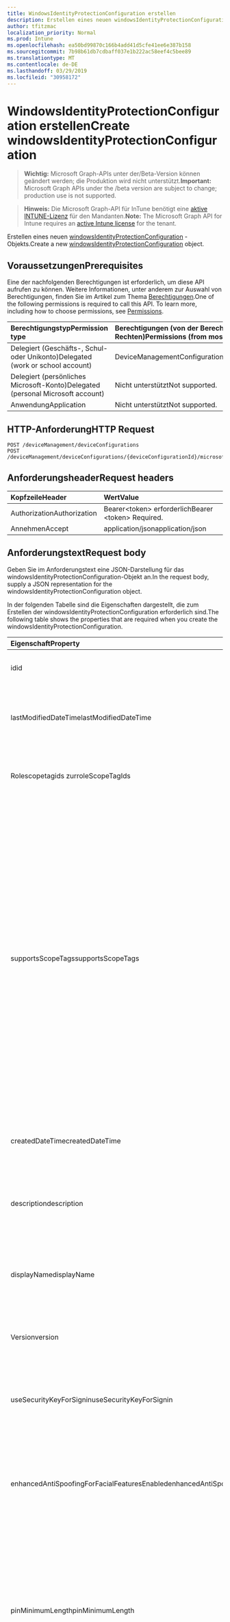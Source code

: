 ```yaml
---
title: WindowsIdentityProtectionConfiguration erstellen
description: Erstellen eines neuen windowsIdentityProtectionConfiguration-Objekts.
author: tfitzmac
localization_priority: Normal
ms.prod: Intune
ms.openlocfilehash: ea50bd99870c166b4add41d5cfe41ee6e387b158
ms.sourcegitcommit: 7b98b61db7cdbaff037e1b222ac58eef4c5bee89
ms.translationtype: MT
ms.contentlocale: de-DE
ms.lasthandoff: 03/29/2019
ms.locfileid: "30958172"
---
```

# <a name="create-windowsidentityprotectionconfiguration"></a><span data-ttu-id="3050f-103">WindowsIdentityProtectionConfiguration erstellen</span><span class="sxs-lookup"><span data-stu-id="3050f-103">Create windowsIdentityProtectionConfiguration</span></span>

> <span data-ttu-id="3050f-104">**Wichtig:** Microsoft Graph-APIs unter der/Beta-Version können geändert werden; die Produktion wird nicht unterstützt.</span><span class="sxs-lookup"><span data-stu-id="3050f-104">**Important:** Microsoft Graph APIs under the /beta version are subject to change; production use is not supported.</span></span>

> <span data-ttu-id="3050f-105">**Hinweis:** Die Microsoft Graph-API für InTune benötigt eine [aktive INTUNE-Lizenz](https://go.microsoft.com/fwlink/?linkid=839381) für den Mandanten.</span><span class="sxs-lookup"><span data-stu-id="3050f-105">**Note:** The Microsoft Graph API for Intune requires an [active Intune license](https://go.microsoft.com/fwlink/?linkid=839381) for the tenant.</span></span>

<span data-ttu-id="3050f-106">Erstellen eines neuen [windowsIdentityProtectionConfiguration](../resources/intune-deviceconfig-windowsidentityprotectionconfiguration.md) -Objekts.</span><span class="sxs-lookup"><span data-stu-id="3050f-106">Create a new [windowsIdentityProtectionConfiguration](../resources/intune-deviceconfig-windowsidentityprotectionconfiguration.md) object.</span></span>

## <a name="prerequisites"></a><span data-ttu-id="3050f-107">Voraussetzungen</span><span class="sxs-lookup"><span data-stu-id="3050f-107">Prerequisites</span></span>
<span data-ttu-id="3050f-p101">Eine der nachfolgenden Berechtigungen ist erforderlich, um diese API aufrufen zu können. Weitere Informationen, unter anderem zur Auswahl von Berechtigungen, finden Sie im Artikel zum Thema [Berechtigungen](/graph/permissions-reference).</span><span class="sxs-lookup"><span data-stu-id="3050f-p101">One of the following permissions is required to call this API. To learn more, including how to choose permissions, see [Permissions](/graph/permissions-reference).</span></span>

|<span data-ttu-id="3050f-110">Berechtigungstyp</span><span class="sxs-lookup"><span data-stu-id="3050f-110">Permission type</span></span>|<span data-ttu-id="3050f-111">Berechtigungen (von der Berechtigung mit den meisten Rechten zu der mit den wenigsten Rechten)</span><span class="sxs-lookup"><span data-stu-id="3050f-111">Permissions (from most to least privileged)</span></span>|
|:---|:---|
|<span data-ttu-id="3050f-112">Delegiert (Geschäfts-, Schul- oder Unikonto)</span><span class="sxs-lookup"><span data-stu-id="3050f-112">Delegated (work or school account)</span></span>|<span data-ttu-id="3050f-113">DeviceManagementConfiguration.ReadWrite.All</span><span class="sxs-lookup"><span data-stu-id="3050f-113">DeviceManagementConfiguration.ReadWrite.All</span></span>|
|<span data-ttu-id="3050f-114">Delegiert (persönliches Microsoft-Konto)</span><span class="sxs-lookup"><span data-stu-id="3050f-114">Delegated (personal Microsoft account)</span></span>|<span data-ttu-id="3050f-115">Nicht unterstützt</span><span class="sxs-lookup"><span data-stu-id="3050f-115">Not supported.</span></span>|
|<span data-ttu-id="3050f-116">Anwendung</span><span class="sxs-lookup"><span data-stu-id="3050f-116">Application</span></span>|<span data-ttu-id="3050f-117">Nicht unterstützt</span><span class="sxs-lookup"><span data-stu-id="3050f-117">Not supported.</span></span>|

## <a name="http-request"></a><span data-ttu-id="3050f-118">HTTP-Anforderung</span><span class="sxs-lookup"><span data-stu-id="3050f-118">HTTP Request</span></span>
<!-- {
  "blockType": "ignored"
}
-->
``` http
POST /deviceManagement/deviceConfigurations
POST /deviceManagement/deviceConfigurations/{deviceConfigurationId}/microsoft.graph.windowsDomainJoinConfiguration/networkAccessConfigurations
```

## <a name="request-headers"></a><span data-ttu-id="3050f-119">Anforderungsheader</span><span class="sxs-lookup"><span data-stu-id="3050f-119">Request headers</span></span>
|<span data-ttu-id="3050f-120">Kopfzeile</span><span class="sxs-lookup"><span data-stu-id="3050f-120">Header</span></span>|<span data-ttu-id="3050f-121">Wert</span><span class="sxs-lookup"><span data-stu-id="3050f-121">Value</span></span>|
|:---|:---|
|<span data-ttu-id="3050f-122">Authorization</span><span class="sxs-lookup"><span data-stu-id="3050f-122">Authorization</span></span>|<span data-ttu-id="3050f-123">Bearer&lt;token&gt; erforderlich</span><span class="sxs-lookup"><span data-stu-id="3050f-123">Bearer &lt;token&gt; Required.</span></span>|
|<span data-ttu-id="3050f-124">Annehmen</span><span class="sxs-lookup"><span data-stu-id="3050f-124">Accept</span></span>|<span data-ttu-id="3050f-125">application/json</span><span class="sxs-lookup"><span data-stu-id="3050f-125">application/json</span></span>|

## <a name="request-body"></a><span data-ttu-id="3050f-126">Anforderungstext</span><span class="sxs-lookup"><span data-stu-id="3050f-126">Request body</span></span>
<span data-ttu-id="3050f-127">Geben Sie im Anforderungstext eine JSON-Darstellung für das windowsIdentityProtectionConfiguration-Objekt an.</span><span class="sxs-lookup"><span data-stu-id="3050f-127">In the request body, supply a JSON representation for the windowsIdentityProtectionConfiguration object.</span></span>

<span data-ttu-id="3050f-128">In der folgenden Tabelle sind die Eigenschaften dargestellt, die zum Erstellen der windowsIdentityProtectionConfiguration erforderlich sind.</span><span class="sxs-lookup"><span data-stu-id="3050f-128">The following table shows the properties that are required when you create the windowsIdentityProtectionConfiguration.</span></span>

|<span data-ttu-id="3050f-129">Eigenschaft</span><span class="sxs-lookup"><span data-stu-id="3050f-129">Property</span></span>|<span data-ttu-id="3050f-130">Typ</span><span class="sxs-lookup"><span data-stu-id="3050f-130">Type</span></span>|<span data-ttu-id="3050f-131">Beschreibung</span><span class="sxs-lookup"><span data-stu-id="3050f-131">Description</span></span>|
|:---|:---|:---|
|<span data-ttu-id="3050f-132">id</span><span class="sxs-lookup"><span data-stu-id="3050f-132">id</span></span>|<span data-ttu-id="3050f-133">String</span><span class="sxs-lookup"><span data-stu-id="3050f-133">String</span></span>|<span data-ttu-id="3050f-134">Schlüssel der Entität</span><span class="sxs-lookup"><span data-stu-id="3050f-134">Key of the entity.</span></span> <span data-ttu-id="3050f-135">Geerbt von [deviceConfiguration](../resources/intune-deviceconfig-deviceconfiguration.md).</span><span class="sxs-lookup"><span data-stu-id="3050f-135">Inherited from [deviceConfiguration](../resources/intune-deviceconfig-deviceconfiguration.md)</span></span>|
|<span data-ttu-id="3050f-136">lastModifiedDateTime</span><span class="sxs-lookup"><span data-stu-id="3050f-136">lastModifiedDateTime</span></span>|<span data-ttu-id="3050f-137">DateTimeOffset</span><span class="sxs-lookup"><span data-stu-id="3050f-137">DateTimeOffset</span></span>|<span data-ttu-id="3050f-138">Datum und Uhrzeit der letzten Änderung des Objekts.</span><span class="sxs-lookup"><span data-stu-id="3050f-138">DateTime the object was last modified.</span></span> <span data-ttu-id="3050f-139">Geerbt von [deviceConfiguration](../resources/intune-deviceconfig-deviceconfiguration.md).</span><span class="sxs-lookup"><span data-stu-id="3050f-139">Inherited from [deviceConfiguration](../resources/intune-deviceconfig-deviceconfiguration.md)</span></span>|
|<span data-ttu-id="3050f-140">Rolescopetagids zur</span><span class="sxs-lookup"><span data-stu-id="3050f-140">roleScopeTagIds</span></span>|<span data-ttu-id="3050f-141">String collection</span><span class="sxs-lookup"><span data-stu-id="3050f-141">String collection</span></span>|<span data-ttu-id="3050f-142">Liste der Bereichs Tags für diese Entitätsinstanz.</span><span class="sxs-lookup"><span data-stu-id="3050f-142">List of Scope Tags for this Entity instance.</span></span> <span data-ttu-id="3050f-143">Geerbt von [deviceConfiguration](../resources/intune-deviceconfig-deviceconfiguration.md).</span><span class="sxs-lookup"><span data-stu-id="3050f-143">Inherited from [deviceConfiguration](../resources/intune-deviceconfig-deviceconfiguration.md)</span></span>|
|<span data-ttu-id="3050f-144">supportsScopeTags</span><span class="sxs-lookup"><span data-stu-id="3050f-144">supportsScopeTags</span></span>|<span data-ttu-id="3050f-145">Boolescher Wert</span><span class="sxs-lookup"><span data-stu-id="3050f-145">Boolean</span></span>|<span data-ttu-id="3050f-146">Gibt an, ob die zugrunde liegende Gerätekonfiguration die Zuweisung von Bereichs Tags unterstützt.</span><span class="sxs-lookup"><span data-stu-id="3050f-146">Indicates whether or not the underlying Device Configuration supports the assignment of scope tags.</span></span> <span data-ttu-id="3050f-147">Das Zuweisen zur ScopeTags-Eigenschaft ist nicht zulässig, wenn dieser Wert auf false festgelegt ist und Entitäten für bereichsbezogene Benutzer nicht sichtbar sind.</span><span class="sxs-lookup"><span data-stu-id="3050f-147">Assigning to the ScopeTags property is not allowed when this value is false and entities will not be visible to scoped users.</span></span> <span data-ttu-id="3050f-148">Dies geschieht für in Silverlight erstellte Legacy Richtlinien und kann durch Löschen und erneutes Erstellen der Richtlinie im Azure-Portal aufgelöst werden.</span><span class="sxs-lookup"><span data-stu-id="3050f-148">This occurs for Legacy policies created in Silverlight and can be resolved by deleting and recreating the policy in the Azure Portal.</span></span> <span data-ttu-id="3050f-149">Diese Eigenschaft ist schreibgeschützt.</span><span class="sxs-lookup"><span data-stu-id="3050f-149">This property is read-only.</span></span> <span data-ttu-id="3050f-150">Geerbt von [deviceConfiguration](../resources/intune-deviceconfig-deviceconfiguration.md).</span><span class="sxs-lookup"><span data-stu-id="3050f-150">Inherited from [deviceConfiguration](../resources/intune-deviceconfig-deviceconfiguration.md)</span></span>|
|<span data-ttu-id="3050f-151">createdDateTime</span><span class="sxs-lookup"><span data-stu-id="3050f-151">createdDateTime</span></span>|<span data-ttu-id="3050f-152">DateTimeOffset</span><span class="sxs-lookup"><span data-stu-id="3050f-152">DateTimeOffset</span></span>|<span data-ttu-id="3050f-153">Datum und Uhrzeit der Erstellung des Objekts.</span><span class="sxs-lookup"><span data-stu-id="3050f-153">DateTime the object was created.</span></span> <span data-ttu-id="3050f-154">Geerbt von [deviceConfiguration](../resources/intune-deviceconfig-deviceconfiguration.md).</span><span class="sxs-lookup"><span data-stu-id="3050f-154">Inherited from [deviceConfiguration](../resources/intune-deviceconfig-deviceconfiguration.md)</span></span>|
|<span data-ttu-id="3050f-155">description</span><span class="sxs-lookup"><span data-stu-id="3050f-155">description</span></span>|<span data-ttu-id="3050f-156">Zeichenfolge</span><span class="sxs-lookup"><span data-stu-id="3050f-156">String</span></span>|<span data-ttu-id="3050f-157">Beschreibung der Gerätekonfiguration (vom Administrator festgelegt).</span><span class="sxs-lookup"><span data-stu-id="3050f-157">Admin provided description of the Device Configuration.</span></span> <span data-ttu-id="3050f-158">Geerbt von [deviceConfiguration](../resources/intune-deviceconfig-deviceconfiguration.md).</span><span class="sxs-lookup"><span data-stu-id="3050f-158">Inherited from [deviceConfiguration](../resources/intune-deviceconfig-deviceconfiguration.md)</span></span>|
|<span data-ttu-id="3050f-159">displayName</span><span class="sxs-lookup"><span data-stu-id="3050f-159">displayName</span></span>|<span data-ttu-id="3050f-160">String</span><span class="sxs-lookup"><span data-stu-id="3050f-160">String</span></span>|<span data-ttu-id="3050f-161">Name der Gerätekonfiguration (vom Administrator festgelegt).</span><span class="sxs-lookup"><span data-stu-id="3050f-161">Admin provided name of the device configuration.</span></span> <span data-ttu-id="3050f-162">Geerbt von [deviceConfiguration](../resources/intune-deviceconfig-deviceconfiguration.md).</span><span class="sxs-lookup"><span data-stu-id="3050f-162">Inherited from [deviceConfiguration](../resources/intune-deviceconfig-deviceconfiguration.md)</span></span>|
|<span data-ttu-id="3050f-163">Version</span><span class="sxs-lookup"><span data-stu-id="3050f-163">version</span></span>|<span data-ttu-id="3050f-164">Int32</span><span class="sxs-lookup"><span data-stu-id="3050f-164">Int32</span></span>|<span data-ttu-id="3050f-165">Version der Gerätekonfiguration.</span><span class="sxs-lookup"><span data-stu-id="3050f-165">Version of the device configuration.</span></span> <span data-ttu-id="3050f-166">Geerbt von [deviceConfiguration](../resources/intune-deviceconfig-deviceconfiguration.md).</span><span class="sxs-lookup"><span data-stu-id="3050f-166">Inherited from [deviceConfiguration](../resources/intune-deviceconfig-deviceconfiguration.md)</span></span>|
|<span data-ttu-id="3050f-167">useSecurityKeyForSignin</span><span class="sxs-lookup"><span data-stu-id="3050f-167">useSecurityKeyForSignin</span></span>|<span data-ttu-id="3050f-168">Boolescher Wert</span><span class="sxs-lookup"><span data-stu-id="3050f-168">Boolean</span></span>|<span data-ttu-id="3050f-169">Boolescher Wert, der zum Aktivieren des Windows Hello-Sicherheitsschlüssels als Anmeldeinformationen verwendet wird.</span><span class="sxs-lookup"><span data-stu-id="3050f-169">Boolean value used to enable the Windows Hello security key as a logon credential.</span></span>|
|<span data-ttu-id="3050f-170">enhancedAntiSpoofingForFacialFeaturesEnabled</span><span class="sxs-lookup"><span data-stu-id="3050f-170">enhancedAntiSpoofingForFacialFeaturesEnabled</span></span>|<span data-ttu-id="3050f-171">Boolescher Wert</span><span class="sxs-lookup"><span data-stu-id="3050f-171">Boolean</span></span>|<span data-ttu-id="3050f-172">Boolescher Wert, mit dem Enhanced Anti-Spoofing für die Erkennung von gesichtsfunktionen unter Windows Hello Face Authentication aktiviert wird.</span><span class="sxs-lookup"><span data-stu-id="3050f-172">Boolean value used to enable enhanced anti-spoofing for facial feature recognition on Windows Hello face authentication.</span></span>|
|<span data-ttu-id="3050f-173">pinMinimumLength</span><span class="sxs-lookup"><span data-stu-id="3050f-173">pinMinimumLength</span></span>|<span data-ttu-id="3050f-174">Int32</span><span class="sxs-lookup"><span data-stu-id="3050f-174">Int32</span></span>|<span data-ttu-id="3050f-175">Ganzzahliger Wert, der die Mindestanzahl von Zeichen für die Windows-Hello for Business-PIN festlegt.</span><span class="sxs-lookup"><span data-stu-id="3050f-175">Integer value that sets the minimum number of characters required for the Windows Hello for Business PIN.</span></span> <span data-ttu-id="3050f-176">Gültige Werte sind 4 bis 127 inklusive und kleiner als oder gleich dem Wert, der für die maximale PIN festgelegt ist.</span><span class="sxs-lookup"><span data-stu-id="3050f-176">Valid values are 4 to 127 inclusive and less than or equal to the value set for the maximum PIN.</span></span> <span data-ttu-id="3050f-177">Gültige Werte 4 bis 127</span><span class="sxs-lookup"><span data-stu-id="3050f-177">Valid values 4 to 127</span></span>|
|<span data-ttu-id="3050f-178">pinMaximumLength</span><span class="sxs-lookup"><span data-stu-id="3050f-178">pinMaximumLength</span></span>|<span data-ttu-id="3050f-179">Int32</span><span class="sxs-lookup"><span data-stu-id="3050f-179">Int32</span></span>|<span data-ttu-id="3050f-180">Ganzzahliger Wert, der die maximale Anzahl der zulässigen Zeichen für die Arbeits-PIN festlegt.</span><span class="sxs-lookup"><span data-stu-id="3050f-180">Integer value that sets the maximum number of characters allowed for the work PIN.</span></span> <span data-ttu-id="3050f-181">Gültige Werte sind 4 bis 127 inklusive und größer oder gleich dem Wert, der für die minimale PIN festgelegt ist.</span><span class="sxs-lookup"><span data-stu-id="3050f-181">Valid values are 4 to 127 inclusive and greater than or equal to the value set for the minimum PIN.</span></span> <span data-ttu-id="3050f-182">Gültige Werte 4 bis 127</span><span class="sxs-lookup"><span data-stu-id="3050f-182">Valid values 4 to 127</span></span>|
|<span data-ttu-id="3050f-183">pinUppercaseCharactersUsage</span><span class="sxs-lookup"><span data-stu-id="3050f-183">pinUppercaseCharactersUsage</span></span>|[<span data-ttu-id="3050f-184">configurationUsage</span><span class="sxs-lookup"><span data-stu-id="3050f-184">configurationUsage</span></span>](../resources/intune-deviceconfig-configurationusage.md)|<span data-ttu-id="3050f-185">Dieser Wert konfiguriert die Verwendung von Großbuchstaben in der Windows Hello for Business-PIN.</span><span class="sxs-lookup"><span data-stu-id="3050f-185">This value configures the use of uppercase characters in the Windows Hello for Business PIN.</span></span> <span data-ttu-id="3050f-186">Mögliche Werte sind: `blocked`, `required` und `allowed`.</span><span class="sxs-lookup"><span data-stu-id="3050f-186">Possible values are: `blocked`, `required`, `allowed`.</span></span>|
|<span data-ttu-id="3050f-187">pinLowercaseCharactersUsage</span><span class="sxs-lookup"><span data-stu-id="3050f-187">pinLowercaseCharactersUsage</span></span>|[<span data-ttu-id="3050f-188">configurationUsage</span><span class="sxs-lookup"><span data-stu-id="3050f-188">configurationUsage</span></span>](../resources/intune-deviceconfig-configurationusage.md)|<span data-ttu-id="3050f-189">Dieser Wert konfiguriert die Verwendung von Kleinbuchstaben in der Windows Hello for Business-PIN.</span><span class="sxs-lookup"><span data-stu-id="3050f-189">This value configures the use of lowercase characters in the Windows Hello for Business PIN.</span></span> <span data-ttu-id="3050f-190">Mögliche Werte sind: `blocked`, `required` und `allowed`.</span><span class="sxs-lookup"><span data-stu-id="3050f-190">Possible values are: `blocked`, `required`, `allowed`.</span></span>|
|<span data-ttu-id="3050f-191">pinSpecialCharactersUsage</span><span class="sxs-lookup"><span data-stu-id="3050f-191">pinSpecialCharactersUsage</span></span>|[<span data-ttu-id="3050f-192">configurationUsage</span><span class="sxs-lookup"><span data-stu-id="3050f-192">configurationUsage</span></span>](../resources/intune-deviceconfig-configurationusage.md)|<span data-ttu-id="3050f-193">Steuert die Möglichkeit, Sonderzeichen in der Windows Hello for Business-PIN zu verwenden.</span><span class="sxs-lookup"><span data-stu-id="3050f-193">Controls the ability to use special characters in the Windows Hello for Business PIN.</span></span> <span data-ttu-id="3050f-194">Mögliche Werte sind: `blocked`, `required` und `allowed`.</span><span class="sxs-lookup"><span data-stu-id="3050f-194">Possible values are: `blocked`, `required`, `allowed`.</span></span>|
|<span data-ttu-id="3050f-195">pinExpirationInDays</span><span class="sxs-lookup"><span data-stu-id="3050f-195">pinExpirationInDays</span></span>|<span data-ttu-id="3050f-196">Int32</span><span class="sxs-lookup"><span data-stu-id="3050f-196">Int32</span></span>|<span data-ttu-id="3050f-197">Ganzzahliger Wert gibt den Zeitraum (in Tagen) an, an dem eine PIN verwendet werden kann, bevor das System den Benutzer zum Ändern benötigt.</span><span class="sxs-lookup"><span data-stu-id="3050f-197">Integer value specifies the period (in days) that a PIN can be used before the system requires the user to change it.</span></span> <span data-ttu-id="3050f-198">Gültige Werte sind 0 bis 730 inklusive.</span><span class="sxs-lookup"><span data-stu-id="3050f-198">Valid values are 0 to 730 inclusive.</span></span> <span data-ttu-id="3050f-199">Gültige Werte: 0 bis 730.</span><span class="sxs-lookup"><span data-stu-id="3050f-199">Valid values 0 to 730</span></span>|
|<span data-ttu-id="3050f-200">pinPreviousBlockCount</span><span class="sxs-lookup"><span data-stu-id="3050f-200">pinPreviousBlockCount</span></span>|<span data-ttu-id="3050f-201">Int32</span><span class="sxs-lookup"><span data-stu-id="3050f-201">Int32</span></span>|<span data-ttu-id="3050f-202">Steuert, wie verhindert werden kann, dass Benutzer frühere PINs verwenden.</span><span class="sxs-lookup"><span data-stu-id="3050f-202">Controls the ability to prevent users from using past PINs.</span></span> <span data-ttu-id="3050f-203">Dieser muss zwischen 0 und 50 einschließlich festgelegt werden, und die aktuelle PIN des Benutzers ist in dieser Anzahl enthalten.</span><span class="sxs-lookup"><span data-stu-id="3050f-203">This must be set between 0 and 50, inclusive, and the current PIN of the user is included in that count.</span></span> <span data-ttu-id="3050f-204">Bei Festlegung auf 0 werden frühere PINs nicht gespeichert.</span><span class="sxs-lookup"><span data-stu-id="3050f-204">If set to 0, previous PINs are not stored.</span></span> <span data-ttu-id="3050f-205">Der PIN-Verlauf wird nicht durch eine PIN-Zurücksetzung beibehalten.</span><span class="sxs-lookup"><span data-stu-id="3050f-205">PIN history is not preserved through a PIN reset.</span></span> <span data-ttu-id="3050f-206">Gültige Werte: 0 bis 50.</span><span class="sxs-lookup"><span data-stu-id="3050f-206">Valid values 0 to 50</span></span>|
|<span data-ttu-id="3050f-207">pinRecoveryEnabled</span><span class="sxs-lookup"><span data-stu-id="3050f-207">pinRecoveryEnabled</span></span>|<span data-ttu-id="3050f-208">Boolescher Wert</span><span class="sxs-lookup"><span data-stu-id="3050f-208">Boolean</span></span>|<span data-ttu-id="3050f-209">Boolescher Wert, der es einem Benutzer ermöglicht, seine PIN mithilfe des Windows Hello for Business-PIN-Wiederherstellungs Diensts zu ändern.</span><span class="sxs-lookup"><span data-stu-id="3050f-209">Boolean value that enables a user to change their PIN by using the Windows Hello for Business PIN recovery service.</span></span>|
|<span data-ttu-id="3050f-210">securityDeviceRequired</span><span class="sxs-lookup"><span data-stu-id="3050f-210">securityDeviceRequired</span></span>|<span data-ttu-id="3050f-211">Boolescher Wert</span><span class="sxs-lookup"><span data-stu-id="3050f-211">Boolean</span></span>|<span data-ttu-id="3050f-212">Steuert, ob ein Trusted Platform Module (TPM) für die Einrichtung von Windows Hello for Business erforderlich ist.</span><span class="sxs-lookup"><span data-stu-id="3050f-212">Controls whether to require a Trusted Platform Module (TPM) for provisioning Windows Hello for Business.</span></span> <span data-ttu-id="3050f-213">Ein TPM bietet einen zusätzlichen Sicherheitsvorteil, da darin gespeicherte Daten nicht auf anderen Geräten verwendet werden können.</span><span class="sxs-lookup"><span data-stu-id="3050f-213">A TPM provides an additional security benefit in that data stored on it cannot be used on other devices.</span></span> <span data-ttu-id="3050f-214">Wenn dieser Wert auf false festgelegt ist, können alle Geräte Windows Hello for Business auch dann zur Verfügung stellen, wenn kein TPM verfügbar ist.</span><span class="sxs-lookup"><span data-stu-id="3050f-214">If set to False, all devices can provision Windows Hello for Business even if there is not a usable TPM.</span></span>|
|<span data-ttu-id="3050f-215">unlockWithBiometricsEnabled</span><span class="sxs-lookup"><span data-stu-id="3050f-215">unlockWithBiometricsEnabled</span></span>|<span data-ttu-id="3050f-216">Boolean</span><span class="sxs-lookup"><span data-stu-id="3050f-216">Boolean</span></span>|<span data-ttu-id="3050f-217">Steuert die Verwendung von biometrischen Gesten wie Gesicht und Fingerabdruck als Alternative zur Windows Hello for Business-PIN.</span><span class="sxs-lookup"><span data-stu-id="3050f-217">Controls the use of biometric gestures, such as face and fingerprint, as an alternative to the Windows Hello for Business PIN.</span></span>  <span data-ttu-id="3050f-218">Wenn dieser Wert auf false festgelegt ist, sind biometrische Gesten nicht zulässig.</span><span class="sxs-lookup"><span data-stu-id="3050f-218">If set to False, biometric gestures are not allowed.</span></span> <span data-ttu-id="3050f-219">Benutzer müssen bei Fehlern weiterhin eine PIN als Sicherung konfigurieren.</span><span class="sxs-lookup"><span data-stu-id="3050f-219">Users must still configure a PIN as a backup in case of failures.</span></span>|
|<span data-ttu-id="3050f-220">useCertificatesForOnPremisesAuthEnabled</span><span class="sxs-lookup"><span data-stu-id="3050f-220">useCertificatesForOnPremisesAuthEnabled</span></span>|<span data-ttu-id="3050f-221">Boolescher Wert</span><span class="sxs-lookup"><span data-stu-id="3050f-221">Boolean</span></span>|<span data-ttu-id="3050f-222">Boolescher Wert, der es Windows Hello for Business ermöglicht, Zertifikate zur Authentifizierung lokaler Ressourcen zu verwenden.</span><span class="sxs-lookup"><span data-stu-id="3050f-222">Boolean value that enables Windows Hello for Business to use certificates to authenticate on-premise resources.</span></span>|
|<span data-ttu-id="3050f-223">windowsHelloForBusinessBlocked</span><span class="sxs-lookup"><span data-stu-id="3050f-223">windowsHelloForBusinessBlocked</span></span>|<span data-ttu-id="3050f-224">Boolean</span><span class="sxs-lookup"><span data-stu-id="3050f-224">Boolean</span></span>|<span data-ttu-id="3050f-225">Boolescher Wert, der Windows Hello for Business als Methode für die Anmeldung an Windows blockiert.</span><span class="sxs-lookup"><span data-stu-id="3050f-225">Boolean value that blocks Windows Hello for Business as a method for signing into Windows.</span></span>|



## <a name="response"></a><span data-ttu-id="3050f-226">Antwort</span><span class="sxs-lookup"><span data-stu-id="3050f-226">Response</span></span>
<span data-ttu-id="3050f-227">Bei erfolgreicher Ausführung gibt diese Methode den `201 Created` Antwortcode und ein [windowsIdentityProtectionConfiguration](../resources/intune-deviceconfig-windowsidentityprotectionconfiguration.md) -Objekt im Antworttext zurück.</span><span class="sxs-lookup"><span data-stu-id="3050f-227">If successful, this method returns a `201 Created` response code and a [windowsIdentityProtectionConfiguration](../resources/intune-deviceconfig-windowsidentityprotectionconfiguration.md) object in the response body.</span></span>

## <a name="example"></a><span data-ttu-id="3050f-228">Beispiel</span><span class="sxs-lookup"><span data-stu-id="3050f-228">Example</span></span>

### <a name="request"></a><span data-ttu-id="3050f-229">Anforderung</span><span class="sxs-lookup"><span data-stu-id="3050f-229">Request</span></span>
<span data-ttu-id="3050f-230">Nachfolgend sehen Sie ein Beispiel der Anforderung.</span><span class="sxs-lookup"><span data-stu-id="3050f-230">Here is an example of the request.</span></span>
``` http
POST https://graph.microsoft.com/beta/deviceManagement/deviceConfigurations
Content-type: application/json
Content-length: 810

{
  "@odata.type": "#microsoft.graph.windowsIdentityProtectionConfiguration",
  "roleScopeTagIds": [
    "Role Scope Tag Ids value"
  ],
  "supportsScopeTags": true,
  "description": "Description value",
  "displayName": "Display Name value",
  "version": 7,
  "useSecurityKeyForSignin": true,
  "enhancedAntiSpoofingForFacialFeaturesEnabled": true,
  "pinMinimumLength": 0,
  "pinMaximumLength": 0,
  "pinUppercaseCharactersUsage": "required",
  "pinLowercaseCharactersUsage": "required",
  "pinSpecialCharactersUsage": "required",
  "pinExpirationInDays": 3,
  "pinPreviousBlockCount": 5,
  "pinRecoveryEnabled": true,
  "securityDeviceRequired": true,
  "unlockWithBiometricsEnabled": true,
  "useCertificatesForOnPremisesAuthEnabled": true,
  "windowsHelloForBusinessBlocked": true
}
```

### <a name="response"></a><span data-ttu-id="3050f-231">Antwort</span><span class="sxs-lookup"><span data-stu-id="3050f-231">Response</span></span>
<span data-ttu-id="3050f-p119">Nachfolgend sehen Sie ein Beispiel der Antwort. Hinweis: Das hier gezeigte Antwortobjekt ist möglicherweise aus Platzgründen abgeschnitten. Von einem tatsächlichen Aufruf werden alle Eigenschaften zurückgegeben.</span><span class="sxs-lookup"><span data-stu-id="3050f-p119">Here is an example of the response. Note: The response object shown here may be truncated for brevity. All of the properties will be returned from an actual call.</span></span>
``` http
HTTP/1.1 201 Created
Content-Type: application/json
Content-Length: 982

{
  "@odata.type": "#microsoft.graph.windowsIdentityProtectionConfiguration",
  "id": "b2e64303-4303-b2e6-0343-e6b20343e6b2",
  "lastModifiedDateTime": "2017-01-01T00:00:35.1329464-08:00",
  "roleScopeTagIds": [
    "Role Scope Tag Ids value"
  ],
  "supportsScopeTags": true,
  "createdDateTime": "2017-01-01T00:02:43.5775965-08:00",
  "description": "Description value",
  "displayName": "Display Name value",
  "version": 7,
  "useSecurityKeyForSignin": true,
  "enhancedAntiSpoofingForFacialFeaturesEnabled": true,
  "pinMinimumLength": 0,
  "pinMaximumLength": 0,
  "pinUppercaseCharactersUsage": "required",
  "pinLowercaseCharactersUsage": "required",
  "pinSpecialCharactersUsage": "required",
  "pinExpirationInDays": 3,
  "pinPreviousBlockCount": 5,
  "pinRecoveryEnabled": true,
  "securityDeviceRequired": true,
  "unlockWithBiometricsEnabled": true,
  "useCertificatesForOnPremisesAuthEnabled": true,
  "windowsHelloForBusinessBlocked": true
}
```




